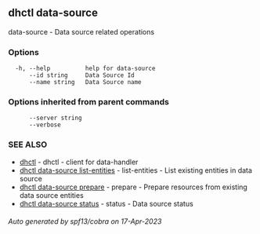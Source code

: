 ## dhctl data-source

data-source - Data source related operations

### Options

```
  -h, --help          help for data-source
      --id string     Data Source Id
      --name string   Data Source name
```

### Options inherited from parent commands

```
      --server string   
      --verbose         
```

### SEE ALSO

* [dhctl](dhctl.md)	 - dhctl - client for data-handler
* [dhctl data-source list-entities](dhctl_data-source_list-entities.md)	 - list-entities - List existing entities in data source
* [dhctl data-source prepare](dhctl_data-source_prepare.md)	 - prepare - Prepare resources from existing data source entities
* [dhctl data-source status](dhctl_data-source_status.md)	 - status - Data source status

###### Auto generated by spf13/cobra on 17-Apr-2023
